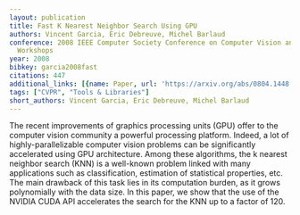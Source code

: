 ```yaml
---
layout: publication
title: Fast K Nearest Neighbor Search Using GPU
authors: Vincent Garcia, Eric Debreuve, Michel Barlaud
conference: 2008 IEEE Computer Society Conference on Computer Vision and Pattern Recognition
  Workshops
year: 2008
bibkey: garcia2008fast
citations: 447
additional_links: [{name: Paper, url: 'https://arxiv.org/abs/0804.1448'}]
tags: ["CVPR", "Tools & Libraries"]
short_authors: Vincent Garcia, Eric Debreuve, Michel Barlaud
---
```

The recent improvements of graphics processing units (GPU) offer to the
computer vision community a powerful processing platform. Indeed, a lot of
highly-parallelizable computer vision problems can be significantly accelerated
using GPU architecture. Among these algorithms, the k nearest neighbor search
(KNN) is a well-known problem linked with many applications such as
classification, estimation of statistical properties, etc. The main drawback of
this task lies in its computation burden, as it grows polynomially with the
data size. In this paper, we show that the use of the NVIDIA CUDA API
accelerates the search for the KNN up to a factor of 120.